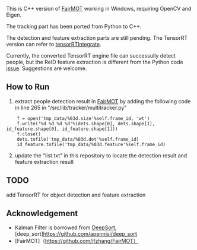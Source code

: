 This is C++ version of [FairMOT](https://github.com/ifzhang/FairMOT) working in Windows, requiring OpenCV and Eigen.

The tracking part has been ported from Python to C++.

The detection and feature extraction parts are still pending. The TensorRT version can refer to [tensorRTIntegrate](https://github.com/dlunion/tensorRTIntegrate).

Currently, the converted TensorRT engine file can successully detect people, but the ReID feature extraction is different from the Python code [issue](https://github.com/dlunion/tensorRTIntegrate/issues/54). Suggestions are welcome. 

## How to Run
1. extract people detection result in [FairMOT](https://github.com/ifzhang/FairMOT) by adding the following code in line 265 in "/src/lib/tracker/multitracker.py"
```
    f = open('tmp_data/%03d.size'%self.frame_id, 'wt')
    f.write('%d %d %d %d'%(dets.shape[0], dets.shape[1], id_feature.shape[0], id_feature.shape[1]))
    f.close()
    dets.tofile('tmp_data/%03d.det'%self.frame_id)
    id_feature.tofile('tmp_data/%03d.feature'%self.frame_id)
```
2. update the "list.txt" in this repository to locate the detection result and feature extraction result

## TODO
add TensorRT for object detection and feature extraction

## Acknowledgement

- Kalman Filter is borrowed from [DeepSort](https://github.com/bitzy/DeepSort), [deep_sort]https://github.com/apennisi/deep_sort
- [FairMOT]（https://github.com/ifzhang/FairMOT）